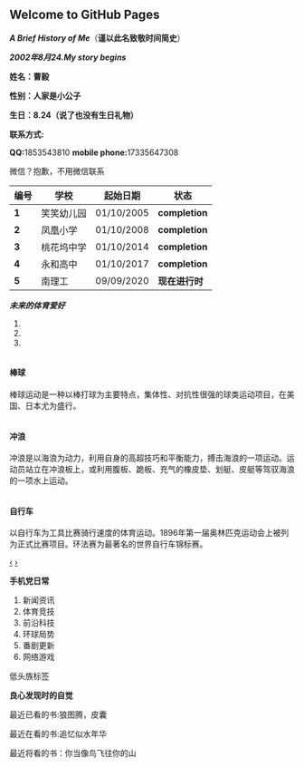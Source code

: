 ## Welcome to GitHub Pages
<div class="container-fluid">
	<div class="row-fluid">
		<div class="span12">
			<p>
				<em><strong>A Brief History of Me</strong></em>（<strong>谨以此名致敬时间简史</strong>）
			</p>
		</div>
	</div>
	<div class="row-fluid">
		<div class="span12">
			<p>
				<strong><em>2002年8月24.My story begins</em></strong>
			</p>
			<p>
				<strong>姓名：曹毅</strong>
			</p>
			<p>
				<strong>性别：人家是小公子</strong>
			</p>
			<p>
				<strong>生日：8.24（说了也没有生日礼物）</strong>
			</p>
			<p>
				<strong>联系方式:</strong>
			</p>
			<p>
				<strong>QQ:</strong>1853543810 <strong>mobile phone:</strong>17335647308
			</p>
			<p>
				微信？抱歉，不用微信联系
			</p>
			<table class="table table-bordered table-hover">
				<thead>
					<tr>
						<th>
							编号
						</th>
						<th>
							学校
						</th>
						<th>
							起始日期
						</th>
						<th>
							状态
						</th>
					</tr>
				</thead>
				<tbody>
					<tr>
						<td>
							<strong>1</strong>
						</td>
						<td>
							笑笑幼儿园
						</td>
						<td>
							01/10/2005
						</td>
						<td>
							<strong>completion</strong>
						</td>
					</tr>
					<tr class="success">
						<td>
							<strong>2</strong>
						</td>
						<td>
							凤凰小学
						</td>
						<td>
							01/10/2008
						</td>
						<td>
							<strong>completion</strong>
						</td>
					</tr>
					<tr class="error">
						<td>
							<strong>3</strong>
						</td>
						<td>
							桃花坞中学
						</td>
						<td>
							01/10/2014
						</td>
						<td>
							<strong>completion</strong>
						</td>
					</tr>
					<tr class="warning">
						<td>
							<strong>4</strong>
						</td>
						<td>
							永和高中
						</td>
						<td>
							01/10/2017
						</td>
						<td>
							<strong>completion</strong>
						</td>
					</tr>
					<tr class="info">
						<td>
							<strong>5</strong>
						</td>
						<td>
							南理工
						</td>
						<td>
							09/09/2020
						</td>
						<td>
							<strong>现在进行时</strong>
						</td>
					</tr>
				</tbody>
			</table> <address><strong>未来的体育爱好</strong></address>
			<div class="carousel slide" id="carousel-876501">
				<ol class="carousel-indicators">
					<li data-slide-to="0" data-target="#carousel-876501">
					</li>
					<li data-slide-to="1" data-target="#carousel-876501" class="active">
					</li>
					<li data-slide-to="2" data-target="#carousel-876501">
					</li>
				</ol>
				<div class="carousel-inner">
					<div class="item">
						<img alt="" src="https://p0.ssl.qhimgs1.com/t0107b1afdddd22759e.jpg
" />
						<div class="carousel-caption">
							<h4>
								棒球
							</h4>
							<p>
								棒球运动是一种以棒打球为主要特点，集体性、对抗性很强的球类运动项目，在美国、日本尤为盛行。
							</p>
						</div>
					</div>
					<div class="item active">
						<img alt="" src="http://pic.carnoc.com/file/181226/18122603373282.jpg
" />
						<div class="carousel-caption">
							<h4>
								冲浪
							</h4>
							<p>
								冲浪是以海浪为动力，利用自身的高超技巧和平衡能力，搏击海浪的一项运动。运动员站立在冲浪板上，或利用腹板、跪板、充气的橡皮垫、划艇、皮艇等驾驭海浪的一项水上运动。
							</p>
						</div>
					</div>
					<div class="item">
						<img alt="" src="http://c2.biketo.com/d/file/product/bikes/news/2017-08-01/19f9073e6988bb05bc3a5bc9cd902e0d.jpg
" />
						<div class="carousel-caption">
							<h4>
								自行车
							</h4>
							<p>
								以自行车为工具比赛骑行速度的体育运动。1896年第一届奥林匹克运动会上被列为正式比赛项目。环法赛为最著名的世界自行车锦标赛。
							</p>
						</div>
					</div>
				</div> <a data-slide="prev" href="#carousel-876501" class="left carousel-control">‹</a> <a data-slide="next" href="#carousel-876501" class="right carousel-control">›</a>
			</div>
			<p>
				<strong>手机党日常</strong>
			</p>
			<ol>
				<li>
					新闻资讯
				</li>
				<li>
					体育竞技
				</li>
				<li>
					前沿科技
				</li>
				<li>
					环球局势
				</li>
				<li>
					番剧更新
				</li>
				<li>
					网络游戏
				</li>
			</ol>
			<p>
				<span class="label">低头族标签</span>
			</p>
			<p>
				<strong>良心发现时的自觉</strong>
			</p>
			<p>
				最近已看的书:狼图腾，皮囊
			</p>
			<p>
				最近在看的书:追忆似水年华
			</p>
			<p>
				最近将看的书：你当像鸟飞往你的山
			</p>

